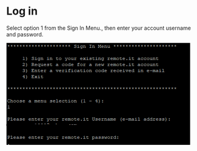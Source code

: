 # Log in

Select option 1 from the Sign In Menu., then enter your account username and password.

![](../../.gitbook/assets/image%20%2836%29.png)

